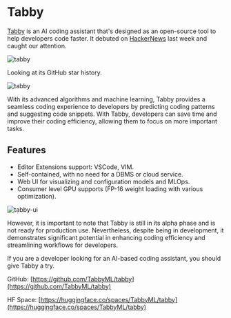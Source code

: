 # Tabby

[Tabby](http://github.com/TabbyML/tabby) is an AI coding assistant that's designed as an open-source tool to help developers code faster. It debuted on [HackerNews](https://news.ycombinator.com/item?id=35470915) last week and caught our attention.

![tabby](/blog/assets/tabby/hn.webp)

Looking at its GitHub star history.

![tabby](/blog/assets/tabby/tabby.webp)

With its advanced algorithms and machine learning, Tabby provides a seamless coding experience to developers by predicting coding patterns and suggesting code snippets. With Tabby, developers can save time and improve their coding efficiency, allowing them to focus on more important tasks.

## Features

- Editor Extensions support: VSCode, VIM.
- Self-contained, with no need for a DBMS or cloud service.
- Web UI for visualizing and configuration models and MLOps.
- Consumer level GPU supports (FP-16 weight loading with various optimization).

![tabby-ui](/blog/assets/tabby/tabby-ui.gif)

However, it is important to note that Tabby is still in its alpha phase and is not ready for production use. Nevertheless, despite being in development, it demonstrates significant potential in enhancing coding efficiency and streamlining workflows for developers.

If you are a developer looking for an AI-based coding assistant, you should give Tabby a try.

GitHub: [https://github.com/TabbyML/tabby](https://github.com/TabbyML/tabby)

HF Space: [https://huggingface.co/spaces/TabbyML/tabby](https://huggingface.co/spaces/TabbyML/tabby)